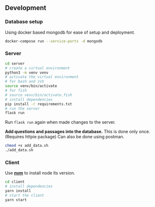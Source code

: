 ## Development


### Database setup

Using docker based mongodb for ease of setup and deployment.

```bash
docker-compose run --service-ports -d mongodb
```

### Server

```bash
cd server
# create a virtual environment
python3 -m venv venv
# activate the virtual environment
# for bash and zsh
source venv/bin/activate
# for fish
# source venv/bin/activate.fish
# install dependencies
pip install -r requirements.txt
# run the server
flask run
```

Run `flask run` again when made changes to the server.

**Add questions and passages into the database.**
This is done only once. (Requires httpie package)
Can also be done using postman.

```bash
chmod +x add_data.sh
./add_data.sh
```



### Client

Use **[nvm](https://github.com/nvm-sh/nvm)** to install node lts version.


```bash
cd client
# install dependencies
yarn install
# start the client
yarn start
```
